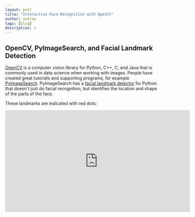 ```yaml
---
layout: post
title: "Interactive Face Recognition with OpenCV"
author: andrew
tags: [blog]
description: >
---
```



## OpenCV, PyImageSearch, and Facial Landmark Detection

[OpenCV](http://opencv.org/) is a computer vision library for Python, C++, C, and Java that is commonly used in data science when working with images.  People have created great tutorials and supporting programs, for example [PyImageSearch](http://www.pyimagesearch.com/).  PyImageSearch has a [facial landmark detector](http://www.pyimagesearch.com/2017/04/17/real-time-facial-landmark-detection-opencv-python-dlib/) for Python that doesn't just do facial recognition, but identifies the location and shape of the parts of the face.  

These landmarks are indicated with red dots:

<iframe src='https://gfycat.com/ifr/IlliterateMetallicAmericanindianhorse' frameborder='0' scrolling='no' width='600' height='330' allowfullscreen></iframe>
